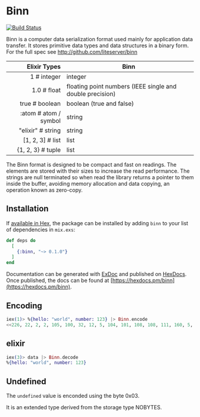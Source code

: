 # Binn

[![Build Status](https://travis-ci.org/thanos/binn.svg?branch=master)](https://travis-ci.org/thanos/binn)


Binn is a computer data serialization format used mainly for application data transfer. It stores primitive data types and data structures in a binary form. For the full spec see http://github.com/liteserver/binn

Elixir Types | Binn 
-------------:|------
1          # integer | integer
1.0        # float  | floating point numbers (IEEE single and double precision)
true       # boolean | boolean (true and false)
:atom      # atom / symbol | string
"elixir"   # string | string
[1, 2, 3]  # list | list
{1, 2, 3}  # tuple | list

The Binn format is designed to be compact and fast on readings. The elements are stored with their sizes to increase the read performance. The strings are null terminated so when read the library returns a pointer to them inside the buffer, avoiding memory allocation and data copying, an operation known as zero-copy.

## Installation

If [available in Hex](https://hex.pm/docs/publish), the package can be installed
by adding `binn` to your list of dependencies in `mix.exs`:

```elixir
def deps do
  [
    {:binn, "~> 0.1.0"}
  ]
end
```

Documentation can be generated with [ExDoc](https://github.com/elixir-lang/ex_doc)
and published on [HexDocs](https://hexdocs.pm). Once published, the docs can
be found at [https://hexdocs.pm/binn](https://hexdocs.pm/binn).


## Encoding

```elixir
iex(1)> %{hello: "world", number: 123} |> Binn.encode
<<226, 22, 2, 2, 105, 100, 32, 12, 5, 104, 101, 108, 108, 111, 160, 5, 119, 111, 114, 108, 100, 0>>
```

## elixir

```elixir
iex(3)> data |> Binn.decode
%{hello: "world", number: 123}
```

Undefined
---------

The `undefined` value is enconded using the byte 0x03.

It is an extended type derived from the storage type NOBYTES.
